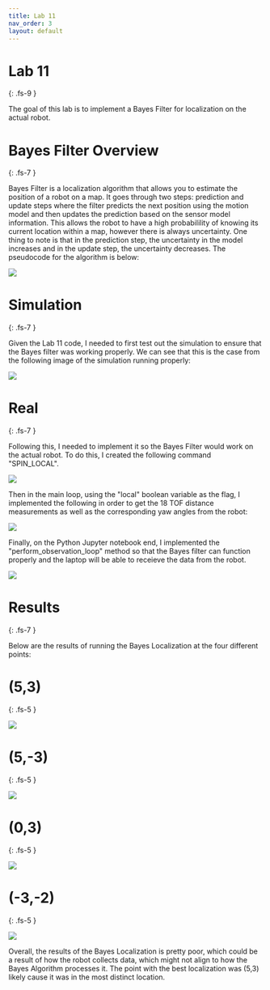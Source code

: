 ```yaml
---
title: Lab 11
nav_order: 3
layout: default
---
```


# Lab 11
{: .fs-9 }

The goal of this lab is to implement a Bayes Filter for localization on the actual robot.

# Bayes Filter Overview
{: .fs-7 }

Bayes Filter is a localization algorithm that allows you to estimate the position of a robot on a map. It goes through two steps: prediction and update steps where the filter predicts the next position using the motion model and then updates the prediction based on the sensor model information. This allows the robot to have a high probabilility of knowing its current location within a map, however there is always uncertainty. One thing to note is that in the prediction step, the uncertainty in the model increases and in the update step, the uncertainty decreases. The pseudocode for the algorithm is below:

![](lab10pics/bayes.png)

# Simulation
{: .fs-7 }

Given the Lab 11 code, I needed to first test out the simulation to ensure that the Bayes filter was working properly. We can see that this is the case from the following image of the simulation running properly:

![](lab11pics/sim.png)

# Real
{: .fs-7 }

Following this, I needed to implement it so the Bayes Filter would work on the actual robot. To do this, I created the following command "SPIN_LOCAL". 

![](lab11pics/command.png)

Then in the main loop, using the "local" boolean variable as the flag, I implemented the following in order to get the 18 TOF distance measurements as well as the corresponding yaw angles from the robot:

![](lab11pics/loop.png)

Finally, on the Python Jupyter notebook end, I implemented the "perform_observation_loop" method so that the Bayes filter can function properly and the laptop will be able to receieve the data from the robot.

![](lab11pics/ble.png)

# Results
{: .fs-7 }

Below are the results of running the Bayes Localization at the four different points:

# (5,3)
{: .fs-5 }

![](lab11pics/53.png)

# (5,-3)
{: .fs-5 }

![](lab11pics/5n3.png)

# (0,3)
{: .fs-5 }

![](lab11pics/03.png)

# (-3,-2)
{: .fs-5 }

![](lab11pics/n32.png)

Overall, the results of the Bayes Localization is pretty poor, which could be a result of how the robot collects data, which might not align to how the Bayes Algorithm processes it. The point with the best localization was (5,3) likely cause it was in the most distinct location.
